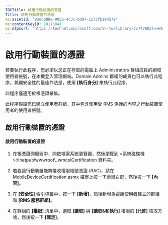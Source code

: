 ```yaml
---
TOCTitle: 啟用行動裝置的憑證
Title: 啟用行動裝置的憑證
ms:assetid: '93ec088e-9056-4c3c-bd97-1173fb194578'
ms:contentKeyID: 18113041
ms:mtpsurl: 'https://technet.microsoft.com/zh-tw/library/Cc747603(v=WS.10)'
---
```


啟用行動裝置的憑證
==================

若要執行此程序，您必須以您正在存取的電腦上 Administrators 群組成員的網域使用者帳號，在本機登入管理網站。Domain Admins 群組的成員也可以執行此程序。兼顧安全性的最佳作法是，使用 **\[執行身分\]** 來執行此程序。

此程序僅適用於根憑證叢集。

此程序假設您已建立使用者群組，其中包含使用受 RMS 保護的內容之行動裝置使用者的使用者帳號。

啟用行動裝置的憑證
------------------

#### 啟用行動裝置的憑證

1.  在根憑證伺服器中，開啟檔案系統瀏覽器，然後瀏覽到 &lt;系統磁碟機&gt;:\\Inetpub\\wwwroot\\\_wmcs\\Certification 資料夾。

2.  若要讓行動裝置能夠接收權限帳號憑證 (RAC)，請在 MobileDeviceCertification.asmx 檔案上按一下滑鼠右鍵，然後按一下 **\[內容\]**。

3.  在 **\[安全性\]** 索引標籤中，按一下 **\[新增\]**，然後新增為這類使用者建立的群組和 **\[RMS 服務群組\]**。

4.  在群組的 **\[權限\]** 清單中，選取 **\[讀取\]** 與 **\[讀取&和執行\]** 權限的 **\[允許\]** 核取方塊，然後按一下 **\[確定\]**。
